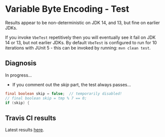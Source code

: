 # Variable Byte Encoding - Test

Results appear to be non-deterministic on JDK 14, and 13, but fine on earlier JDKs.

If you invoke `VbeTest` repetitively then you will eventually see it fail on JDK 14 or 13, but not earlier JDKs.
By default `VbeTest` is configured to run for 10 iterations with JUnit 5 - this can be invoked by running: `mvn clean test`.

## Diagnosis

In progress...

* If you comment out the *skip* part, the test always passes...
```java
final boolean skip = false;  // temporarily disabled!
// final boolean skip = tmp % 7 == 0;
if (skip) {
```

## Travis CI results

Latest results [here](https://travis-ci.com/github/adamretter/vbe-test).
